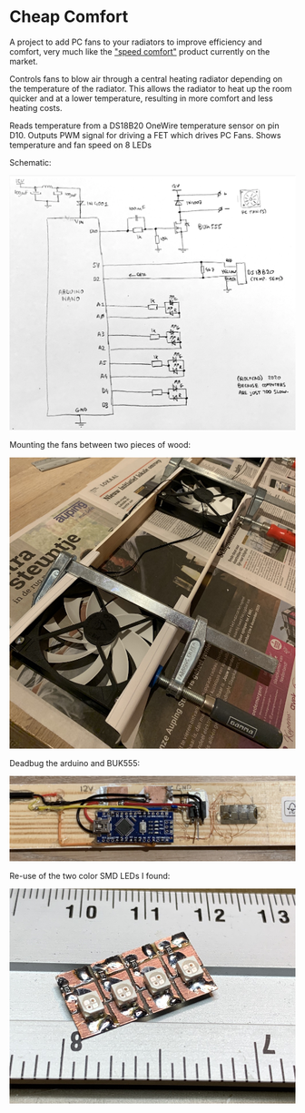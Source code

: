 # Cheap Comfort

A project to add PC fans to your radiators to improve efficiency and comfort, very much like the ["speed comfort"](https://www.speedcomfort.nl/) product currently on the market.

Controls fans to blow air through a central heating radiator
depending on the temperature of the radiator. This allows the
radiator to heat up the room quicker and at a lower temperature,
resulting in more comfort and less heating costs.

Reads temperature from a DS18B20 OneWire temperature sensor on pin D10.
Outputs PWM signal for driving a FET which drives PC Fans. 
Shows temperature and fan speed on 8 LEDs

Schematic:

![](images/cheap-comfort-schematic.png)

Mounting the fans between two pieces of wood:

![](images/mounting-fans.JPG)

Deadbug the arduino and BUK555:

![](images/mounting-arduino.JPG)

Re-use of the two color SMD LEDs I found:

![](images/smd-leds.JPG)
